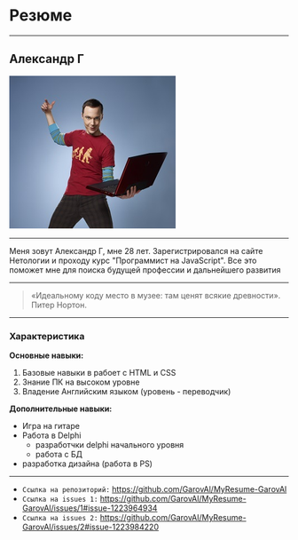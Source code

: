 # Резюме #
***
## Александр Г ##
![Мое фото](img/myavatar.jpg)
***
Меня зовут Александр Г, мне 28 лет. Зарегистрировался на сайте Нетологии и проходу курс "Программист на JavaScript".
Все это поможет мне для поиска будущей профессии и дальнейшего развития
***
> «Идеальному коду место в музее: там ценят всякие древности». Питер Нортон. 
***
### Характеристика ###
**Основные навыки:**
1. Базовые навыки в рабоет с HTML и CSS
2. Знание ПК на высоком уровне
3. Владение Английским языком (уровень - переводчик)

**Дополнительные навыки:**

* Игра на гитаре
* Работа в Delphi
    * разработчки delphi начального уровня
    * работа с БД
* разработка дизайна (работа в PS)
***
+ `Cсылка на репозиторий:` https://github.com/GarovAl/MyResume-GarovAl 
+ `Ссылка на issues 1:` https://github.com/GarovAl/MyResume-GarovAl/issues/1#issue-1223964934
+ `Ссылка на issues 2:` https://github.com/GarovAl/MyResume-GarovAl/issues/2#issue-1223984220
